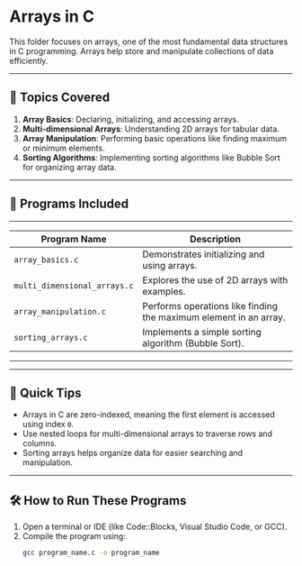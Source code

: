 # Arrays in C

This folder focuses on arrays, one of the most fundamental data structures in C programming. Arrays help store and manipulate collections of data efficiently.

---

## 🚀 **Topics Covered**
1. **Array Basics**: Declaring, initializing, and accessing arrays.
2. **Multi-dimensional Arrays**: Understanding 2D arrays for tabular data.
3. **Array Manipulation**: Performing basic operations like finding maximum or minimum elements.
4. **Sorting Algorithms**: Implementing sorting algorithms like Bubble Sort for organizing array data.

---

## 📂 **Programs Included**
 _____________________________________________________________________________________________
| Program Name                | Description                                                      |
|-----------------------------|------------------------------------------------------------------|
| `array_basics.c`            | Demonstrates initializing and using arrays.                     |
| `multi_dimensional_arrays.c`| Explores the use of 2D arrays with examples.                    |
| `array_manipulation.c`      | Performs operations like finding the maximum element in an array.|
| `sorting_arrays.c`          | Implements a simple sorting algorithm (Bubble Sort).            |
-----------------------------------------------------------------------------------------------

---

## 🌟 **Quick Tips**
- Arrays in C are zero-indexed, meaning the first element is accessed using index `0`.
- Use nested loops for multi-dimensional arrays to traverse rows and columns.
- Sorting arrays helps organize data for easier searching and manipulation.

---

## 🛠 **How to Run These Programs**
1. Open a terminal or IDE (like Code::Blocks, Visual Studio Code, or GCC).
2. Compile the program using:
   ```bash
   gcc program_name.c -o program_name
   ```
